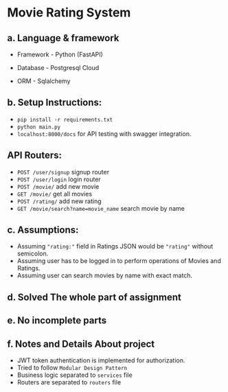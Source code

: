 
# Movie Rating System

## a. Language & framework
* Framework - Python (FastAPI)

* Database - Postgresql Cloud 

* ORM - Sqlalchemy

## b. Setup Instructions:

 
* ``` pip install -r requirements.txt ```
* ``` python main.py ```
* ``` localhost:8000/docs ``` for API testing with swagger integration.

 ## API Routers:
* `POST /user/signup` signup router
* `POST /user/login` login router
* `POST /movie/` add new movie
* `GET /movie/` get all movies
* `POST /rating/` add new rating
* `GET /movie/search?name=movie_name` search movie by name

## c. Assumptions:
* Assuming `"rating:"` field in Ratings JSON would be `"rating"` without semicolon.
* Assuming user has to be logged in to perform operations of Movies and Ratings.
* Assuming user can search movies by name with exact match.

## d. Solved The whole part of assignment

## e. No incomplete parts

## f. Notes and Details About project
* JWT token authentication is implemented for authorization.
* Tried to follow `Modular Design Pattern`
* Business logic separated to `services` file
* Routers are separated to `routers` file 




